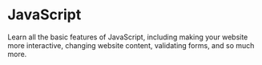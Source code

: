 # JavaScript
Learn all the basic features of JavaScript, including making your website more interactive, changing website content, validating forms, and so much more.
